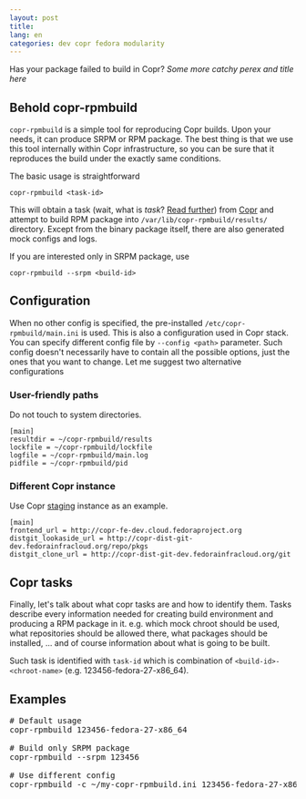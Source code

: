 ```yaml
---
layout: post
title:
lang: en
categories: dev copr fedora modularity
---
```


Has your package failed to build in Copr?
_Some more catchy perex and title here_


## Behold copr-rpmbuild

`copr-rpmbuild` is a simple tool for reproducing Copr builds. Upon your needs, it can produce SRPM or RPM package. The best thing is that we use this tool internally within Copr infrastructure, so you can be sure that it reproduces the build under the exactly same conditions.

The basic usage is straightforward

	copr-rpmbuild <task-id>

This will obtain a task (wait, what is _task_? [Read further](#)) from [Copr](#) and attempt to build RPM package into `/var/lib/copr-rpmbuild/results/` directory. Except from the binary package itself, there are also generated mock configs and logs.

If you are interested only in SRPM package, use

	copr-rpmbuild --srpm <build-id>


## Configuration

When no other config is specified, the pre-installed `/etc/copr-rpmbuild/main.ini` is used. This is also a configuration used in Copr stack. You can specify different config file by `--config <path>` parameter. Such config doesn't necessarily have to contain all the possible options, just the ones that you want to change. Let me suggest two alternative configurations


### User-friendly paths

Do not touch to system directories.

	[main]
	resultdir = ~/copr-rpmbuild/results
	lockfile = ~/copr-rpmbuild/lockfile
	logfile = ~/copr-rpmbuild/main.log
	pidfile = ~/copr-rpmbuild/pid


### Different Copr instance

Use Copr [staging](#) instance as an example.

	[main]
	frontend_url = http://copr-fe-dev.cloud.fedoraproject.org
	distgit_lookaside_url = http://copr-dist-git-dev.fedorainfracloud.org/repo/pkgs
	distgit_clone_url = http://copr-dist-git-dev.fedorainfracloud.org/git


## Copr tasks

Finally, let's talk about what copr tasks are and how to identify them. Tasks describe every information needed for creating build environment and producing a RPM package in it. e.g. which mock chroot should be used, what repositories should be allowed there, what packages should be installed, ... and of course information about what is going to be built.

Such task is identified with `task-id` which is combination of `<build-id>-<chroot-name>` (e.g. 123456-fedora-27-x86_64).


## Examples
<pre class="prettyprint lang-bash">
# Default usage
copr-rpmbuild 123456-fedora-27-x86_64

# Build only SRPM package
copr-rpmbuild --srpm 123456

# Use different config
copr-rpmbuild -c ~/my-copr-rpmbuild.ini 123456-fedora-27-x86_64
</pre>
